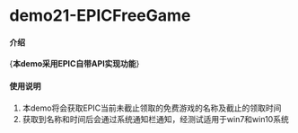 # demo21-EPICFreeGame

#### 介绍
{**本demo采用EPIC自带API实现功能**}

#### 使用说明

1. 本demo将会获取EPIC当前未截止领取的免费游戏的名称及截止的领取时间  
2. 获取到名称和时间后会通过系统通知栏通知，经测试适用于win7和win10系统
